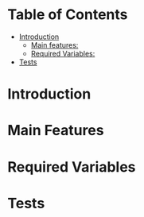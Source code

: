 # Table of Contents

- [Introduction](#introduction)
  - [Main features:](#main-features)
  - [Required Variables:](#required-variables)
- [Tests](#tests)

# Introduction
  
# Main Features
  
# Required Variables

# Tests
